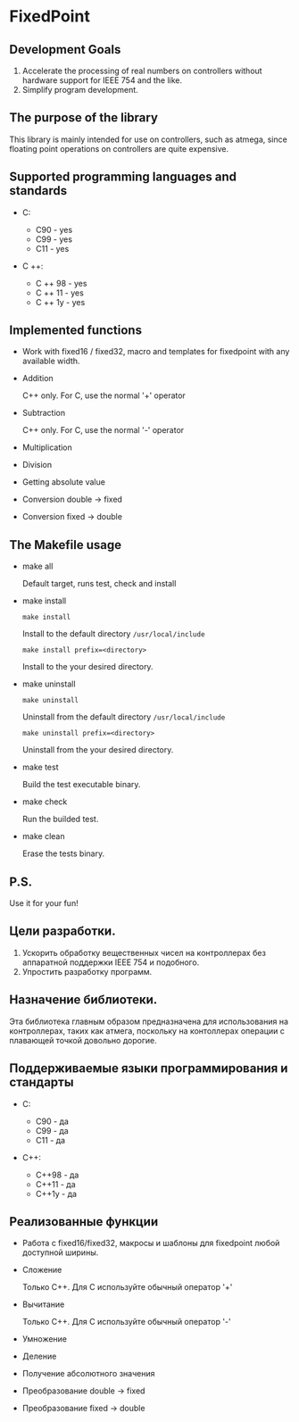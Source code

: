 # FixedPoint

## Development Goals ##

1. Accelerate the processing of real numbers on controllers without hardware support for IEEE 754 and the like.
2. Simplify program development.

## The purpose of the library ##

This library is mainly intended for use on controllers, such as atmega, since floating point operations on controllers are quite expensive.

## Supported programming languages and standards ##

* C:
  * C90 - yes
  * C99 - yes
  * C11 - yes

* C ++:
  * C ++ 98 - yes
  * C ++ 11 - yes
  * C ++ 1y - yes

## Implemented functions ##

* Work with fixed16 / fixed32, macro and templates for fixedpoint with any available width.
* Addition

    C++ only. For C, use the normal '+' operator
     
* Subtraction

    C++ only. For C, use the normal '-' operator
     
* Multiplication
* Division
* Getting absolute value
* Conversion double -> fixed
* Conversion fixed -> double

## The Makefile usage ##

* make all

    Default target, runs test, check and install

* make install

    ```make install```

    Install to the default directory ```/usr/local/include```

    ```make install prefix=<directory>```

    Install to the your desired directory.

* make uninstall

    ```make uninstall```

    Uninstall from the default directory ```/usr/local/include```

    ```make uninstall prefix=<directory>```

    Uninstall from the your desired directory.

* make test

    Build the test executable binary.

* make check

    Run the builded test.

* make clean

    Erase the tests binary.

## P.S. ##
Use it for your fun!



## Цели разработки. ##

1. Ускорить обработку  вещественных чисел на контроллерах без аппаратной поддержки IEEE 754 и подобного.
2. Упростить разработку программ.

## Назначение библиотеки. ##

Эта библиотека главным образом предназначена для использования на контроллерах, таких как атмега, поскольку на контоллерах операции с плавающей точкой довольно дорогие.

## Поддерживаемые языки программирования и стандарты ##

* C:
  * С90 - да
  * С99 - да
  * С11 - да

* C++:
  * С++98 - да
  * С++11 - да
  * С++1y - да

## Реализованные функции ##

* Работа с fixed16/fixed32, макросы и шаблоны для fixedpoint любой доступной ширины.
* Сложение
  
  Только C++. Для C используйте обычный оператор '+'
    
* Вычитание
  
  Только C++. Для C используйте обычный оператор '-'
    
* Умножение
* Деление
* Получение абсолютного значения
* Преобразование double -> fixed
* Преобразование fixed -> double


